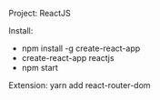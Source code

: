Project: ReactJS

Install:
  * npm install -g create-react-app
  * create-react-app reactjs
  * npm start

Extension: yarn add react-router-dom
